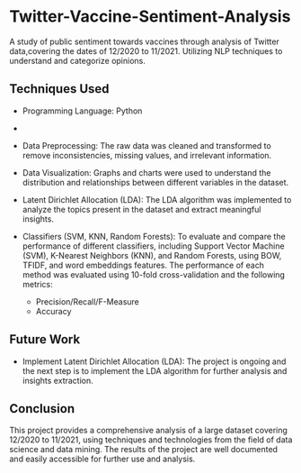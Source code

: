 # Twitter-Vaccine-Sentiment-Analysis
A study of public sentiment towards vaccines through analysis of Twitter data,covering the dates of 12/2020 to 11/2021. Utilizing NLP techniques to understand and categorize opinions.

## Techniques Used
* Programming Language: Python
* 
* Data Preprocessing: The raw data was cleaned and transformed to remove inconsistencies, missing values, and irrelevant information.

* Data Visualization: Graphs and charts were used to understand the distribution and relationships between different variables in the dataset.

* Latent Dirichlet Allocation (LDA): The LDA algorithm was implemented to analyze the topics present in the dataset and extract meaningful insights.

* Classifiers (SVM, KNN, Random Forests): To evaluate and compare the performance of different classifiers, including Support Vector Machine (SVM), K-Nearest Neighbors (KNN), and Random Forests, using BOW, TFIDF, and word embeddings features. The performance of each method was evaluated using 10-fold cross-validation and the following metrics:

    * Precision/Recall/F-Measure
    * Accuracy

## Future Work
* Implement Latent Dirichlet Allocation (LDA): The project is ongoing and the next step is to implement the LDA algorithm for further analysis and insights extraction.

## Conclusion
This project provides a comprehensive analysis of a large dataset covering 12/2020 to 11/2021, using techniques and technologies from the field of data science and data mining. The results of the project are well documented and easily accessible for further use and analysis.
